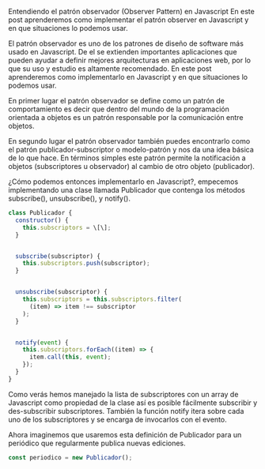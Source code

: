 Entendiendo el patrón observador (Observer Pattern) en Javascript
En este post aprenderemos como implementar el patrón observer en Javascript y en que situaciones lo podemos usar.

El patrón observador es uno de los patrones de diseño de software más usado en Javascript. De el se extienden importantes aplicaciones que pueden ayudar a definir mejores arquitecturas en aplicaciones web, por lo que su uso y estudio es altamente recomendado. En este post aprenderemos como implementarlo en Javascript y en que situaciones lo podemos usar.

En primer lugar el patrón observador se define como un patrón de comportamiento es decir que dentro del mundo de la programación orientada a objetos es un patrón responsable por la comunicación entre objetos.

En segundo lugar el patrón observador también puedes encontrarlo como el patrón publicador-subscriptor o modelo-patrón y nos da una idea básica de lo que hace. En términos simples este patrón permite la notificación a objetos (subscriptores u observador) al cambio de otro objeto (publicador).

¿Cómo podemos entonces implementarlo en Javascript?, empecemos implementando una clase llamada Publicador que contenga los métodos subscribe(), unsubscribe(), y notify().

````js
class Publicador {
  constructor() {
    this.subscriptors = \[\];
  }


  subscribe(subscriptor) {
    this.subscriptors.push(subscriptor);
  }


  unsubscribe(subscriptor) {
    this.subscriptors = this.subscriptors.filter(
      (item) => item !== subscriptor
    );
  }


  notify(event) {
    this.subscriptors.forEach((item) => {
      item.call(this, event);
    });
  }
}
````

Como verás hemos manejado la lista de subscriptores con un array de Javascript como propiedad de la clase así es posible fácilmente subscribir y des-subscribir subscriptores. También la función notify itera sobre cada uno de los subscriptores y se encarga de invocarlos con el evento.

Ahora imaginemos que usaremos esta definición de Publicador para un periódico que regularmente publica nuevas ediciones.

````javascript
const periodico = new Publicador();
````

